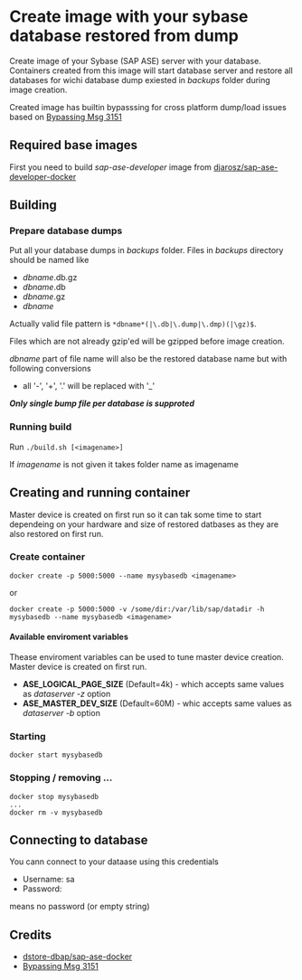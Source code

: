 # Create image with your sybase database restored from dump

Create image of your Sybase (SAP ASE) server with your database.
Containers created from this image will start database server and restore 
all databases for wichi database dump exiested in *backups* folder during image creation.

Created image has builtin bypasssing for cross platform dump/load issues
based on [Bypassing Msg 3151](http://www.petersap.nl/SybaseWiki/index.php?title=Bypasssing_cross_platform_load_issues)

## Required base images

First you need to build *sap-ase-developer* image from [djarosz/sap-ase-developer-docker](https://github.com/djarosz/sap-ase-developer-docker)

## Building

### Prepare database dumps

Put all your database dumps in *backups* folder. Files in *backups* directory should be named like

* *dbname*.db.gz 
* *dbname*.db
* *dbname*.gz 
* *dbname*

Actually valid file pattern is `*dbname*(|\.db|\.dump|\.dmp)(|\gz)$`.

Files which are not already gzip'ed will be gzipped before image creation.

*dbname* part of file name will also be the restored database name but with following conversions

* all '-', '+', '.' will be replaced with '_'

***Only single bump file per database is supproted***

### Running build

Run `./build.sh [<imagename>]`

If *imagename* is not given it takes folder name as imagename


## Creating and running container

Master device is created on first run so it can tak some time to start dependeing on your hardware
and size of restored datbases as they are also restored on first run.

### Create container

```
docker create -p 5000:5000 --name mysybasedb <imagename>
```

or

```
docker create -p 5000:5000 -v /some/dir:/var/lib/sap/datadir -h mysybasedb --name mysybasedb <imagename>
```

#### Available enviroment variables

Thease enviroment variables can be used to tune master device creation. 
Master device is created on first run.

* **ASE_LOGICAL_PAGE_SIZE** (Default=4k) - which accepts same values as *dataserver -z* option
* **ASE_MASTER_DEV_SIZE** (Default=60M) - whic accepts same values as *dataserver -b* option

### Starting



```
docker start mysybasedb
```

### Stopping / removing ...

```
docker stop mysybasedb
...
docker rm -v mysybasedb
```

## Connecting to database

You cann connect to your dataase using this credentials
* Username: sa
* Password: <empty>

<empty> means no password (or empty string)


## Credits

* [dstore-dbap/sap-ase-docker](https://github.com/dstore-dbap/sap-ase-docker)
* [Bypassing Msg 3151](http://www.petersap.nl/SybaseWiki/index.php?title=Bypasssing_cross_platform_load_issues)
